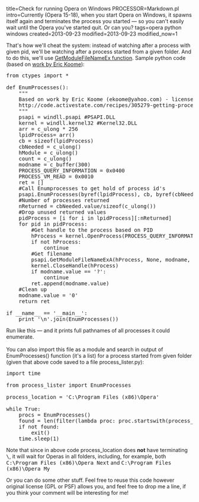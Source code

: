 title=Check for running Opera on Windows
PROCESSOR=Markdown.pl
intro=Currently (Opera 15-18), when you start Opera on Windows, it spawns itself again and terminates the process you started — so you can't easily wait until the Opera you've started quit. Or can you?
tags=opera python windows
created=2013-09-23
modified=2013-09-23
modified_now=1

<div>

<p>That's how we'll cheat the system: instead of watching after a process with given pid, we'll be watching after a process started from a given folder. And to do this, we'll use <a href="http://msdn.microsoft.com/en-us/library/windows/desktop/ms682629(v=vs.85).aspx">GetModuleFileNameEx function</a>. Sample python code (based on <a href="http://code.activestate.com/recipes/305279-getting-process-information-on-windows/">work by Eric Koome</a>):</p>

<pre>from ctypes import *

def EnumProcesses():
	"""
	Based on work by Eric Koome (ekoome@yahoo.com) - license GPL or PSF:
	http://code.activestate.com/recipes/305279-getting-process-information-on-windows/
	"""
	psapi = windll.psapi #PSAPI.DLL
	kernel = windll.kernel32 #Kernel32.DLL
	arr = c_ulong * 256
	lpidProcess= arr()
	cb = sizeof(lpidProcess)
	cbNeeded = c_ulong()
	hModule = c_ulong()
	count = c_ulong()
	modname = c_buffer(300)
	PROCESS_QUERY_INFORMATION = 0x0400
	PROCESS_VM_READ = 0x0010
	ret = []
	#Call Enumprocesses to get hold of process id's
	psapi.EnumProcesses(byref(lpidProcess), cb, byref(cbNeeded))
	#Number of processes returned
	nReturned = cbNeeded.value/sizeof(c_ulong())
	#Drop unused returned values
	pidProcess = [i for i in lpidProcess][:nReturned]
	for pid in pidProcess:
		#Get handle to the process based on PID
		hProcess = kernel.OpenProcess(PROCESS_QUERY_INFORMATION | PROCESS_VM_READ, False, pid)
		if not hProcess:
			continue
		#Get filename
		psapi.GetModuleFileNameExA(hProcess, None, modname, sizeof(modname))
		kernel.CloseHandle(hProcess)
		if modname.value == '?':
			continue
		ret.append(modname.value)
	#Clean up
	modname.value = '0'
	return ret

if __name__ == '__main__':
	print '\n'.join(EnumProcesses())
</pre>

<p>Run like this — and it prints full pathnames of all processes it could enumerate.<br><br>You can also import this file as a module and search in output of EnumProcesses() function (it's a list) for a process started from given folder (given that above code saved to a file process_lister.py):</p>

<pre>import time

from process_lister import EnumProcesses

process_location = 'C:\Program Files (x86)\Opera'

while True:
	procs = EnumProcesses()
	found = len(filter(lambda proc: proc.startswith(process_location), procs)) &gt; 0
	if not found:
		exit()
	time.sleep(1)
</pre>
<p>Note that since in above code process_location does <strong>not</strong> have terminating <tt>\</tt>, it will wait for Operas in all folders, including, for example, both <tt>C:\Program Files (x86)\Opera Next</tt> and <tt>C:\Program Files (x86)\Opera My</tt></p>

<p>Or you can do some other stuff. Feel free to reuse this code however original license (GPL or PSF) allows you, and feel free to drop me a line, if you think your comment will be interesting for me!</p>

<script src="/microlight.js"></script>
<script>microlight.reset('pre')</script>
</div>
